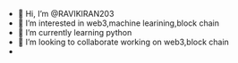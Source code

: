- 👋 Hi, I’m @RAVIKIRAN203
- 👀 I’m interested in web3,machine learining,block chain
- 🌱 I’m currently learning python
- 💞️ I’m looking to collaborate working on web3,block chain
- 

<!---
RAVIKIRAN203/RAVIKIRAN203 is a ✨ special ✨ repository because its `README.md` (this file) appears on your GitHub profile.
You can click the Preview link to take a look at your changes.
--->

